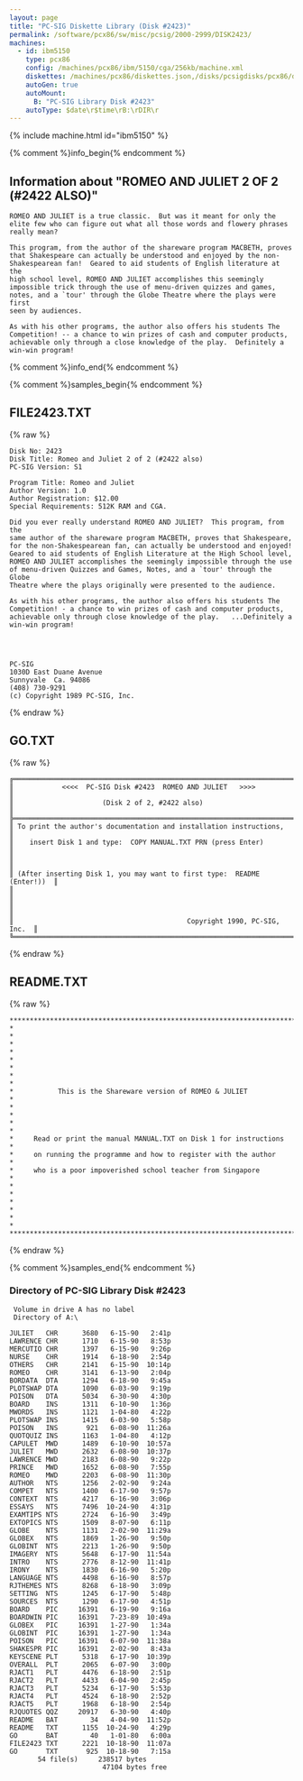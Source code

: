 ```yaml
---
layout: page
title: "PC-SIG Diskette Library (Disk #2423)"
permalink: /software/pcx86/sw/misc/pcsig/2000-2999/DISK2423/
machines:
  - id: ibm5150
    type: pcx86
    config: /machines/pcx86/ibm/5150/cga/256kb/machine.xml
    diskettes: /machines/pcx86/diskettes.json,/disks/pcsigdisks/pcx86/diskettes.json
    autoGen: true
    autoMount:
      B: "PC-SIG Library Disk #2423"
    autoType: $date\r$time\rB:\rDIR\r
---
```


{% include machine.html id="ibm5150" %}

{% comment %}info_begin{% endcomment %}

## Information about "ROMEO AND JULIET 2 OF 2 (#2422 ALSO)"

    ROMEO AND JULIET is a true classic.  But was it meant for only the
    elite few who can figure out what all those words and flowery phrases
    really mean?
    
    This program, from the author of the shareware program MACBETH, proves
    that Shakespeare can actually be understood and enjoyed by the non-
    Shakespearean fan!  Geared to aid students of English literature at the
    high school level, ROMEO AND JULIET accomplishes this seemingly
    impossible trick through the use of menu-driven quizzes and games,
    notes, and a `tour' through the Globe Theatre where the plays were first
    seen by audiences.
    
    As with his other programs, the author also offers his students The
    Competition! -- a chance to win prizes of cash and computer products,
    achievable only through a close knowledge of the play.  Definitely a
    win-win program!
{% comment %}info_end{% endcomment %}

{% comment %}samples_begin{% endcomment %}

## FILE2423.TXT

{% raw %}
```
Disk No: 2423                                                           
Disk Title: Romeo and Juliet 2 of 2 (#2422 also)                        
PC-SIG Version: S1                                                      
                                                                        
Program Title: Romeo and Juliet                                         
Author Version: 1.0                                                     
Author Registration: $12.00                                             
Special Requirements: 512K RAM and CGA.                                 
                                                                        
Did you ever really understand ROMEO AND JULIET?  This program, from the
same author of the shareware program MACBETH, proves that Shakespeare,  
for the non-Shakespearean fan, can actually be understood and enjoyed!  
Geared to aid students of English Literature at the High School level,  
ROMEO AND JULIET accomplishes the seemingly impossible through the use  
of menu-driven Quizzes and Games, Notes, and a `tour' through the Globe 
Theatre where the plays originally were presented to the audience.      
                                                                        
As with his other programs, the author also offers his students The     
Competition! - a chance to win prizes of cash and computer products,    
achievable only through close knowledge of the play.   ...Definitely a  
win-win program!                                                        
                                                                        
                                                                        
                                                                        
                                                                        
PC-SIG                                                                  
1030D East Duane Avenue                                                 
Sunnyvale  Ca. 94086                                                    
(408) 730-9291                                                          
(c) Copyright 1989 PC-SIG, Inc.                                         
```
{% endraw %}

## GO.TXT

{% raw %}
```
╔═════════════════════════════════════════════════════════════════════════╗
║            <<<<  PC-SIG Disk #2423  ROMEO AND JULIET   >>>>             ║
║                      (Disk 2 of 2, #2422 also)                          ║
╠═════════════════════════════════════════════════════════════════════════╣
║ To print the author's documentation and installation instructions,      ║
║    insert Disk 1 and type:  COPY MANUAL.TXT PRN (press Enter)           ║
║                                                                         ║
║ (After inserting Disk 1, you may want to first type:  README (Enter!))  ║
║                                                                         ║
║                                                                         ║
║                                           Copyright 1990, PC-SIG, Inc.  ║
╚═════════════════════════════════════════════════════════════════════════╝
```
{% endraw %}

## README.TXT

{% raw %}
```
***************************************************************************
*                                                                         *
*                                                                         *
*                                                                         *
*                                                                         *
*           This is the Shareware version of ROMEO & JULIET               *
*                                                                         *
*                                                                         *
*     Read or print the manual MANUAL.TXT on Disk 1 for instructions      *
*     on running the programme and how to register with the author        *
*     who is a poor impoverished school teacher from Singapore            *
*                                                                         *
*                                                                         *
*                                                                         *
***************************************************************************
```
{% endraw %}

{% comment %}samples_end{% endcomment %}

### Directory of PC-SIG Library Disk #2423

     Volume in drive A has no label
     Directory of A:\

    JULIET   CHR      3680   6-15-90   2:41p
    LAWRENCE CHR      1710   6-15-90   8:53p
    MERCUTIO CHR      1397   6-15-90   9:26p
    NURSE    CHR      1914   6-18-90   2:54p
    OTHERS   CHR      2141   6-15-90  10:14p
    ROMEO    CHR      3141   6-13-90   2:04p
    BORDATA  DTA      1294   6-18-90   9:45a
    PLOTSWAP DTA      1090   6-03-90   9:19p
    POISON   DTA      5034   6-30-90   4:30p
    BOARD    INS      1311   6-10-90   1:36p
    MWORDS   INS      1121   1-04-80   4:22p
    PLOTSWAP INS      1415   6-03-90   5:58p
    POISON   INS       921   6-08-90  11:26a
    QUOTQUIZ INS      1163   1-04-80   4:12p
    CAPULET  MWD      1489   6-10-90  10:57a
    JULIET   MWD      2632   6-08-90  10:37p
    LAWRENCE MWD      2183   6-08-90   9:22p
    PRINCE   MWD      1652   6-08-90   7:55p
    ROMEO    MWD      2203   6-08-90  11:30p
    AUTHOR   NTS      1256   2-02-90   9:24a
    COMPET   NTS      1400   6-17-90   9:57p
    CONTEXT  NTS      4217   6-16-90   3:06p
    ESSAYS   NTS      7496  10-24-90   4:31p
    EXAMTIPS NTS      2724   6-16-90   3:49p
    EXTOPICS NTS      1509   8-07-90   6:11p
    GLOBE    NTS      1131   2-02-90  11:29a
    GLOBEX   NTS      1869   1-26-90   9:50p
    GLOBINT  NTS      2213   1-26-90   9:50p
    IMAGERY  NTS      5648   6-17-90  11:54a
    INTRO    NTS      2776   8-12-90  11:41p
    IRONY    NTS      1830   6-16-90   5:20p
    LANGUAGE NTS      4498   6-16-90   8:57p
    RJTHEMES NTS      8268   6-18-90   3:09p
    SETTING  NTS      1245   6-17-90   5:48p
    SOURCES  NTS      1290   6-17-90   4:51p
    BOARD    PIC     16391   6-19-90   9:16a
    BOARDWIN PIC     16391   7-23-89  10:49a
    GLOBEX   PIC     16391   1-27-90   1:34a
    GLOBINT  PIC     16391   1-27-90   1:34a
    POISON   PIC     16391   6-07-90  11:38a
    SHAKESPR PIC     16391   2-02-90   8:43a
    KEYSCENE PLT      5318   6-17-90  10:39p
    OVERALL  PLT      2065   6-07-90   3:00p
    RJACT1   PLT      4476   6-18-90   2:51p
    RJACT2   PLT      4433   6-04-90   2:45p
    RJACT3   PLT      5234   6-17-90   5:53p
    RJACT4   PLT      4524   6-18-90   2:52p
    RJACT5   PLT      1968   6-18-90   2:54p
    RJQUOTES QQZ     20917   6-30-90   4:40p
    README   BAT        34   4-04-90  11:52p
    README   TXT      1155  10-24-90   4:29p
    GO       BAT        40   1-01-80   6:00a
    FILE2423 TXT      2221  10-18-90  11:07a
    GO       TXT       925  10-18-90   7:15a
           54 file(s)     238517 bytes
                           47104 bytes free
